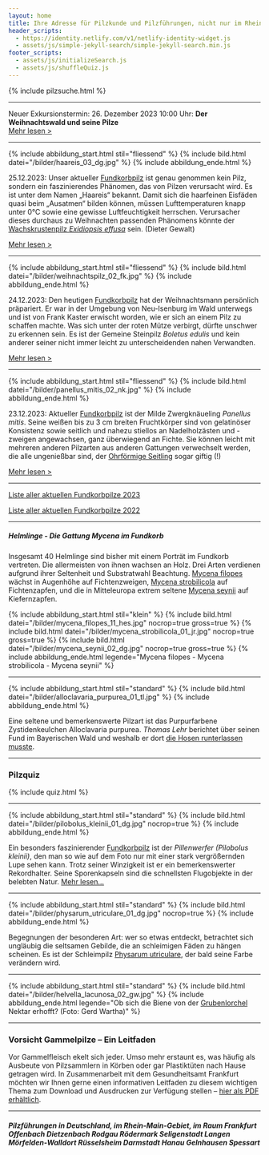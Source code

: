 ```yaml
---
layout: home
title: Ihre Adresse für Pilzkunde und Pilzführungen, nicht nur im Rhein-Main-Gebiet
header_scripts:
  - https://identity.netlify.com/v1/netlify-identity-widget.js
  - assets/js/simple-jekyll-search/simple-jekyll-search.min.js
footer_scripts:
  - assets/js/initializeSearch.js
  - assets/js/shuffleQuiz.js
---
```

{% include pilzsuche.html %}

- - -

Neuer Exkursionstermin: 26. Dezember 2023 10:00 Uhr: **Der Weihnachtswald und seine Pilze**\
[Mehr lesen >](/termine)

- - -

{% include abbildung_start.html stil="fliessend" %}
{% include bild.html datei="/bilder/haareis_03_dg.jpg" %}
{% include abbildung_ende.html %}

25.12.2023: Unser aktueller [Fundkorbpilz](AA "Glossar-") ist genau genommen kein Pilz, sondern ein faszinierendes Phänomen, das von Pilzen verursacht wird. Es ist unter dem Namen „Haareis“  bekannt. Damit sich die haarfeinen Eisfäden quasi beim „Ausatmen“ bilden können, müssen Lufttemperaturen knapp unter 0°C sowie eine gewisse Luftfeuchtigkeit herrschen. Verursacher dieses durchaus zu Weihnachten passenden Phänomens könnte der [Wachskrustenpilz *Exidiopsis effusa*](/pilze/exidiopsis-effusa-rosagetönte-wachskruste) sein. (Dieter Gewalt)

[Mehr lesen >](/artikel/haareis)

<div style="clear:  both"></div>

- - -

{% include abbildung_start.html stil="fliessend" %}
{% include bild.html datei="/bilder/weihnachtspilz_02_fk.jpg" %}
{% include abbildung_ende.html %}

24.12.2023: Den heutigen [Fundkorbpilz](AA "Glossar-") hat der Weihnachtsmann persönlich präpariert. Er war in der Umgebung von Neu-Isenburg im Wald unterwegs und ist von Frank Kaster erwischt worden, wie er sich an einem Pilz zu schaffen machte. Was sich unter der roten Mütze verbirgt, dürfte unschwer zu erkennen sein. Es ist der Gemeine Steinpilz *Boletus edulis* und kein anderer seiner nicht immer leicht zu unterscheidenden nahen Verwandten.

[Mehr lesen >](/pilze/boletus-edulis-gemeiner-steinpilz)

<div style="clear:  both"></div>

- - -

{% include abbildung_start.html stil="fliessend" %}
{% include bild.html datei="/bilder/panellus_mitis_02_nk.jpg" %}
{% include abbildung_ende.html %}

23.12.2023: Aktueller [Fundkorbpilz](AA "Glossar-") ist der Milde Zwergknäueling *Panellus mitis*. Seine weißen bis zu 3 cm breiten Fruchtkörper sind von gelatinöser Konsistenz sowie seitlich und nahezu stiellos an Nadelholzästen und -zweigen angewachsen, ganz überwiegend an Fichte. Sie können leicht mit mehreren anderen Pilzarten aus anderen Gattungen verwechselt werden, die alle ungenießbar sind, der [Ohrförmige Seitling](/pilze/pleurocybella-porrigens-ohrförmiger-seitling) sogar giftig (!)

[Mehr lesen >](/pilze/panellus-mitis-milder-zwergknäueling)

<div style="clear:  both"></div>

- - -

[Liste aller aktuellen Fundkorbpilze 2023](/artikel/liste-aller-aktuellen-fundkorbpilze-2023.html)

[Liste aller aktuellen Fundkorbpilze 2022](/artikel/liste-aller-aktuellen-fundkorbpilze-2022.html)

- - -

##### Helmlinge - Die Gattung *Mycena* im Fundkorb

Insgesamt 40 Helmlinge sind bisher mit einem Porträt im Fundkorb vertreten. Die allermeisten von ihnen wachsen an Holz. Drei Arten verdienen aufgrund ihrer Seltenheit und Substratwahl Beachtung. [Mycena filopes](/pilze/mycena-filopes-zerbrechlicher-fadenhelmling) wächst in Augenhöhe auf Fichtenzweigen, [Mycena strobilicola](/pilze/mycena-strobilicola-fichtenzapfenhelmling) auf Fichtenzapfen, und die in Mitteleuropa extrem seltene [Mycena seynii](/pilze/mycena-seynii-mediterraner-kiefernzapfenhelmling) auf Kiefernzapfen.

{% include abbildung_start.html stil="klein" %}
{% include bild.html datei="/bilder/mycena_filopes_11_hes.jpg" nocrop=true gross=true %}
{% include bild.html datei="/bilder/mycena_strobilicola_01_jr.jpg" nocrop=true gross=true %}
{% include bild.html datei="/bilder/mycena_seynii_02_dg.jpg" nocrop=true gross=true %}
{% include abbildung_ende.html legende="Mycena filopes - Mycena strobilicola - Mycena seynii" %}

- - -

{% include abbildung_start.html stil="standard" %}
{% include bild.html datei="/bilder/alloclavaria_purpurea_01_tl.jpg" %}
{% include abbildung_ende.html %}

Eine seltene und bemerkenswerte Pilzart ist das Purpurfarbene Zystidenkeulchen Alloclavaria purpurea. *Thomas Lehr* berichtet über seinen Fund im Bayerischen Wald und weshalb er dort [die Hosen runterlassen musste](/pilze/alloclavaria-purpurea-purpurfarbenes-zystidenkeulchen).

- - -

### Pilzquiz

{% include quiz.html %}

- - -

{% include abbildung_start.html stil="standard" %}
{% include bild.html datei="/bilder/pilobolus_kleinii_01_dg.jpg" nocrop=true %}
{% include abbildung_ende.html %}

Ein besonders faszinierender [Fundkorbpilz](AA "Glossar-") ist der *Pillenwerfer (Pilobolus kleinii)*, den man so wie auf dem Foto nur mit einer stark vergrößernden Lupe sehen kann. Trotz seiner Winzigkeit ist er ein bemerkenswerter Rekordhalter. Seine Sporenkapseln sind die schnellsten Flugobjekte in der belebten Natur. [Mehr lesen...](/pilze/pilobolus-kleinii-pillenwerfer)

- - -

{% include abbildung_start.html stil="standard" %}
{% include bild.html datei="/bilder/physarum_utriculare_01_dg.jpg" nocrop=true %}
{% include abbildung_ende.html %}

Begegnungen der besonderen Art: wer so etwas entdeckt, betrachtet sich ungläubig die seltsamen Gebilde, die an schleimigen Fäden zu hängen scheinen. Es ist der Schleimpilz [Physarum utriculare](/pilze/physarum-utriculare-fadenfruchtschleimpilz), der bald seine Farbe verändern wird.

- - -

{% include abbildung_start.html stil="standard" %}
{% include bild.html datei="/bilder/helvella_lacunosa_02_gw.jpg" %}
{% include abbildung_ende.html legende="Ob sich die Biene von der <a href='/pilze/helvella-lacunosa-grubenlorchel'>Grubenlorchel</a> Nektar erhofft?  (Foto: Gerd Wartha)" %}

- - -

### Vorsicht Gammelpilze – Ein Leitfaden

Vor Gammelfleisch ekelt sich jeder. Umso mehr erstaunt es, was häufig als Ausbeute von Pilzsammlern in Körben oder gar Plastiktüten nach Hause getragen wird. In Zusammenarbeit mit dem Gesundheitsamt Frankfurt möchten wir Ihnen gerne einen informativen Leitfaden zu diesem wichtigen Thema zum Download und Ausdrucken zur Verfügung stellen – [hier als PDF erhältlich](/assets/docs/Fundkorb.de-Gammelpilze.pdf).

- - -

##### Pilzführungen in Deutschland, im Rhein-Main-Gebiet, im Raum Frankfurt Offenbach Dietzenbach Rodgau Rödermark Seligenstadt Langen Mörfelden-Walldort Rüsselsheim Darmstadt Hanau Gelnhausen Spessart